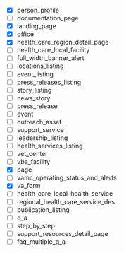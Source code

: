 - [x] person_profile
- [ ] documentation_page
- [x] landing_page
- [x] office
- [x] health_care_region_detail_page
- [ ] health_care_local_facility
- [ ] full_width_banner_alert
- [ ] locations_listing
- [ ] event_listing
- [ ] press_releases_listing
- [ ] story_listing
- [ ] news_story
- [ ] press_release
- [ ] event
- [ ] outreach_asset
- [ ] support_service
- [ ] leadership_listing
- [ ] health_services_listing
- [ ] vet_center
- [ ] vba_facility
- [x] page
- [ ] vamc_operating_status_and_alerts
- [x] va_form
- [ ] health_care_local_health_service
- [ ] regional_health_care_service_des
- [ ] publication_listing
- [ ] q_a
- [ ] step_by_step
- [ ] support_resources_detail_page
- [ ] faq_multiple_q_a
